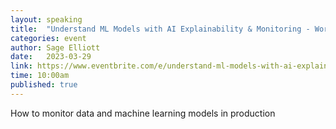 ```yaml
---
layout: speaking
title:  "Understand ML Models with AI Explainability & Monitoring - Workshop"
categories: event
author: Sage Elliott
date:   2023-03-29
link: https://www.eventbrite.com/e/understand-ml-models-with-ai-explainability-monitoring-tickets-565644005447?aff=sage
time: 10:00am
published: true
---
```


How to monitor data and machine learning models in production


